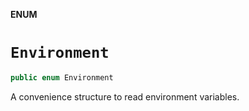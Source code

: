 **ENUM**

# `Environment`

```swift
public enum Environment
```

A convenience structure to read environment variables.
